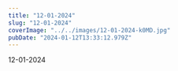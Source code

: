 ```yaml
---
title: "12-01-2024"
slug: "12-01-2024"
coverImage: "../../images/12-01-2024-k0MD.jpg"
pubDate: "2024-01-12T13:33:12.979Z"
---
```


12-01-2024
